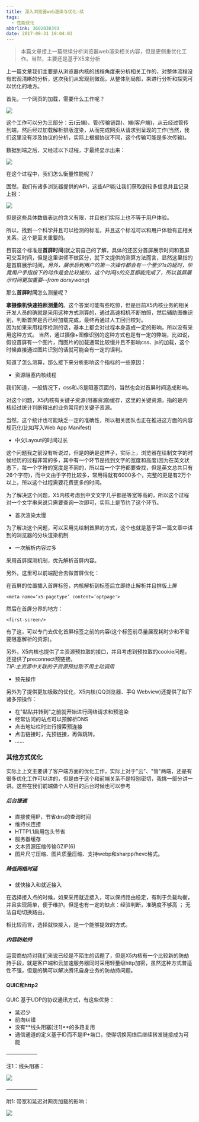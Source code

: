 ```yaml
---
title: 深入浏览器web渲染与优化-续
tags:
  - 性能优化
abbrlink: 3602038393
date: 2017-08-31 19:04:03
---
```

>本篇文章接上一篇继续分析浏览器web渲染相关内容，但是更侧重优化工作。当然，主要还是基于X5来分析

上一篇文章我们主要是从浏览器内核的线程角度来分析相关工作的，对整体流程没有宏观清晰的分析，这次我们从宏观到微观，从整体到局部，来进行分析和探究可以优化的地方。

首先，一个网页的加载，需要什么工作呢？

![](https://www.10000h.top/images/data_img/webRender2/P1.png)

这个工作可以分为三部分：云(云端)、管(传输链路)、端(客户端)，从云经过管传到端，然后经过加载解析排版渲染，从而完成网页从请求到呈现的工作(当然，我们这里没有涉及协议的分析，实际上根据协议不同，这个传输可能是多次传输)。

数据到端之后，又经过以下过程，才最终显示出来：

![](https://www.10000h.top/images/data_img/webRender2/P2.png)

在这个过程中，我们怎么衡量性能呢？

固然，我们有诸多浏览器提供的API，这些API能让我们获取到较多信息并且记录上报：

![](https://www.10000h.top/images/data_img/webRender2/P3.png)

但是这些具体数值表达的含义有限，并且他们实际上也不等于用户体验。

所以，找到一个科学并且可以检测的标准，并且这个标准可以和用户体验有正相关关系，这个是至关重要的。

目前这个标准是**首屏时间**(就之前自己的了解，具体的还区分首屏展示时间和首屏可交互时间，但是这里讲师不做区分，就下文提供的测算方法而言，显然这里指的是首屏展示时间，*另外，展示后到用户的第一次操作都会有一个至少1s的延时，毕竟用户手指按下的动作是会比较慢的，这个时间js的交互都能完成了，所以首屏展示时间更加重要--from dorsywang*)

那么**首屏时间**怎么测量呢？

**拿摄像机快速拍照测量的**。这个答案可能有些吃惊，但是目前X5内核业务的相关开发人员的确就是采用这种方式测算的，通过高速相机不断拍照，然后辅助图像识别，判断首屏是否已经加载完成，最终再通过人工回归校对。  
因为如果采用程序检测的话，基本上都会对过程本身造成一定的影响，所以没有采用这种方式。
当然，通过摄像+图像识别的这种方式也是有一定的弊端，比如说，假设首屏有一个图片，而图片的加载通常比较慢并且不影响css、js的加载，这个时候直接通过图片识别的话就可能会有一定的误判。

知道了怎么测算，那么接下来分析影响这个指标的一些原因：

* 资源阻塞内核线程

我们知道，一般情况下，css和JS是阻塞页面的，当然也会对首屏时间造成影响。

对这个问题，X5内核有关键子资源(阻塞资源)缓存，这里的关键资源，指的是内核经过统计判断得出的业务常用的关键子资源。

当然，这个统计也可能缺乏一定的准确性，所以相关团队也正在推进这方面的内容规范化(比如写入Web App Manifest)

* 中文Layout的时间过长

这个问题我之前没有听说过，但是的确是这样子，实际上，浏览器在绘制文字的时候经历的过程非常的多，其中有一个环节是找到文字的宽度和高度(因为在英文状态下，每一个字符的宽度是不同的，所以每一个字符都要查找，但是英文总共只有26个字符)，而中文由于字符比较多，常用得就有6000多个，完整的更是有2万个以上，所以这个过程需要花费更多的时间。

为了解决这个问题，X5内核考虑到中文文字几乎都是等宽等高的，所以这个过程对一个文字串来说只需要查询一次即可，实际上是节约了这个环节。

* 首次渲染太慢

为了解决这个问题，可以采用先绘制首屏的方式，这个也就是基于第一篇文章中讲到的浏览器的分块渲染机制

* 一次解析内容过多

采用首屏探测机制，优先解析首屏内容。

另外，这里可以前端配合去做首屏优化：


在首屏的位置插入首屏标签，内核解析到标签后立即终止解析并且排版上屏

```
<meta name=‘x5-pagetype’ content=‘optpage'>
```
然后在首屏分界的地方：

```
<first-screen/>
```

有了这，可以专门去优化首屏标签之前的内容(这个标签前尽量展现耗时少和不需要阻塞解析的资源)。

另外，X5内核也提供了主资源预拉取的接口，并且考虑到预拉取的cookie问题，还提供了preconnect预链接。  
*TIP:主资源中关联的子资源预拉取不用主动调用*

* 预先操作

另外为了提供更加极致的优化，X5内核(QQ浏览器、手Q Webview)还提供了如下诸多预操作：

* 在"黏贴并转到"之前就开始进行网络请求和预渲染
* 经常访问的站点可以预解析DNS
* 点击地址栏时进行搜索预连接
* 点击链接时，先预链接，再做跳转。
* ......

### 其他方式优化

实际上上文主要讲了客户端方面的优化工作，实际上对于"云"、"管"两端，还是有很多优化工作可以讲的，但是由于这个和前端关系不是特别密切，我挑一部分讲一讲。这些在我们前端做个人项目的后台时候也可以参考

##### 后台提速

* 直接使用IP，节省dns的查询时间
* 维持长连接
* HTTP1.1启用包头节省
* 服务器缓存
* 文本资源压缩传输GZIP(6)
* 图片尺寸压缩、图片质量压缩、支持webp和sharpp/hevc格式。

##### 降低网络时延

* 就快接入和就近接入

在选择接入点的时候，如果采用就近接入，可以保持路由稳定，有利于负载均衡，并且实现简单，便于维护。但是也有一定的缺点：经验判断，准确度不够高 ； 无法自动切换路由。

相比较而言，选择就快接入，是一个能够提效的方式。

##### 内容防劫持

运营商劫持对我们来说已经是不陌生的话题了，但是X5内核有一个比较新的防劫持手段，就是客户端和云加速服务器同时采用轻量级http加密，虽然这种方式普适性不强，但是的确可以解决腾讯自身业务的防劫持问题。

#### QUIC和http2

QUIC 基于UDP的协议通讯方式，有这些优势：

* 延迟少
* 前向纠错
* 没有**线头阻塞[注1]**的多路复用
* 通信通道的定义基于ID而不是IP+端口，使得切换网络后继续转发链接成为可能

——————

注1：线头阻塞：

![](https://www.10000h.top/images/data_img/webRender2/P4.png)

——————

附1: 带宽和延迟对网页加载的影响：

![](https://www.10000h.top/images/data_img/webRender2/X1.png)
